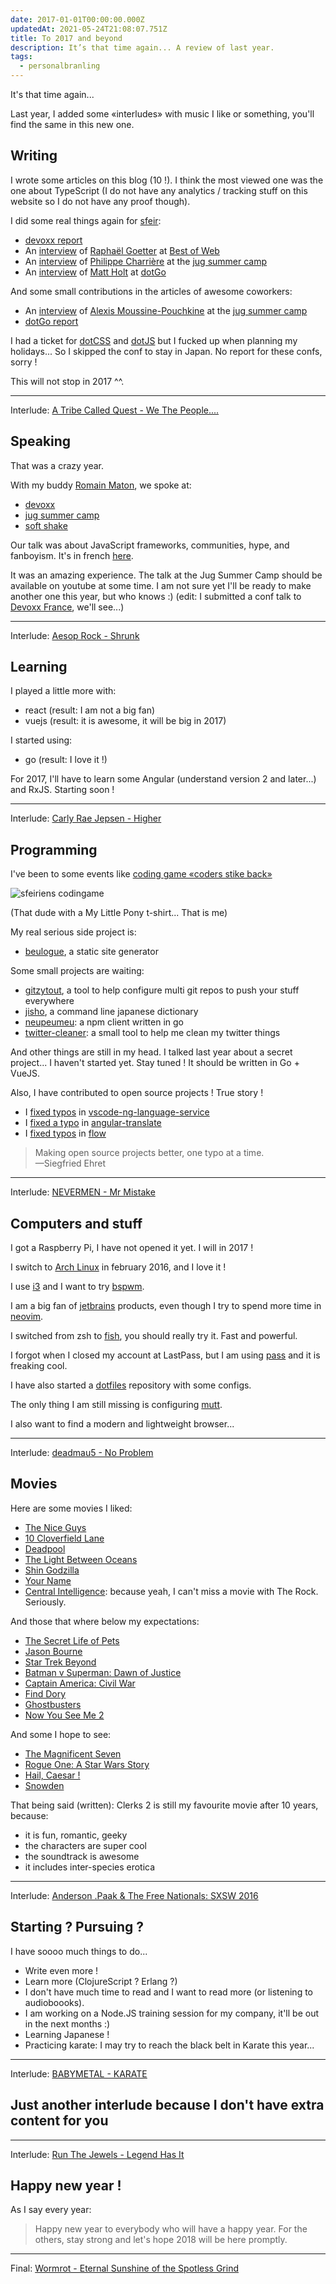```yaml
---
date: 2017-01-01T00:00:00.000Z
updatedAt: 2021-05-24T21:08:07.751Z
title: To 2017 and beyond
description: It’s that time again... A review of last year.
tags:
  - personalbranling
---
```


It's that time again...

Last year, I added some «interludes» with music I like or something, you'll find the same in this new one.

## Writing

I wrote some articles on this blog (10 !). I think the most viewed one was the one about TypeScript (I do not have any analytics / tracking stuff on this website so I do not have any proof though).

I did some real things again for [sfeir](http://www.sfeir.com):

- [devoxx report](https://lemag.sfeir.com/devoxx-fr-debrief-de-ledition-2016/)
- An [interview](https://lemag.sfeir.com/interview-de-raphael-goetter/) of [Raphaël Goetter](https://twitter.com/goetter) at [Best of Web](http://bestofweb.paris)
- An [interview](https://lemag.sfeir.com/interview-javascript-et-golo-expliques-par-philippe-charriere-github/) of [Philippe Charrière](https://twitter.com/k33g_org) at the [jug summer camp](http://www.jugsummercamp.org/edition/7)
- An [interview](https://lemag.sfeir.com/interview-matt-holt/) of [Matt Holt](https://twitter.com/mholt6) at [dotGo](http://www.dotgo.eu)

And some small contributions in the articles of awesome coworkers:

- An [interview](https://lemag.sfeir.com/interview-alexis-moussine-pouchkine-google-explique-kubernetes/) of [Alexis Moussine-Pouchkine](https://twitter.com/alexismp) at the [jug summer camp](http://www.jugsummercamp.org/edition/7)
- [dotGo report](https://lemag.sfeir.com/debrief-dotgo-2016/)

I had a ticket for [dotCSS](https://www.dotcss.io) and [dotJS](https://www.dotjs.io) but I fucked up when planning my holidays... So I skipped the conf to stay in Japan. No report for these confs, sorry !

This will not stop in 2017 ^^.

<hr>

Interlude: [A Tribe Called Quest - We The People....](https://www.youtube.com/watch?v=vO2Su3erRIA)

## Speaking

That was a crazy year.

With my buddy [Romain Maton](https://twitter.com/rmat0n), we spoke at:

- [devoxx](http://devoxx.fr)
- [jug summer camp](http://www.jugsummercamp.org/edition/7)
- [soft shake](http://archive.soft-shake.ch/2016/en/)

Our talk was about JavaScript frameworks, communities, hype, and fanboyism. It's in french [here](https://www.youtube.com/watch?v=Husw3PKFIpg).

It was an amazing experience. The talk at the Jug Summer Camp should be available on youtube at some time. I am not sure yet I'll be ready to make another one this year, but who knows :) (edit: I submitted a conf talk to [Devoxx France](devoxx.fr), we'll see...)

<hr>

Interlude: [Aesop Rock - Shrunk](https://www.youtube.com/watch?v=Wn7RE8zycJQ)

## Learning

I played a little more with:

- react (result: I am not a big fan)
- vuejs (result: it is awesome, it will be big in 2017)

I started using:

- go (result: I love it !)

For 2017, I'll have to learn some Angular (understand version 2 and later...) and RxJS. Starting soon !

<hr>

Interlude: [Carly Rae Jepsen - Higher](https://www.youtube.com/watch?v=Fd_EJSHchyM)

## Programming

I've been to some events like [coding game «coders stike back»](https://lemag.sfeir.com/codingame-coders-strike-back-debrief/)

![sfeiriens codingame](../../../public/assets/contentful/7n8LWUbPu3ppoUmmbueHpk/96888160af45fbf7b519470e794c432f/sfeiriens-codingame2-1024x638.jpg)

(That dude with a My Little Pony t-shirt... That is me)

My real serious side project is:

- [beulogue](https://www.npmjs.com/package/beulogue), a static site generator

Some small projects are waiting:

- [gitzytout](https://gitlab.com/SiegfriedEhret/gitzytout), a tool to help configure multi git repos to push your stuff everywhere
- [jisho](https://www.npmjs.com/package/jisho), a command line japanese dictionary
- [neupeumeu](https://gitlab.com/SiegfriedEhret/neupeumeu): a npm client written in go
- [twitter-cleaner](https://gitlab.com/SiegfriedEhret/twitter-cleaner): a small tool to help me clean my twitter things

And other things are still in my head. I talked last year about a secret project... I haven't started yet. Stay tuned ! It should be written in Go + VueJS.

Also, I have contributed to open source projects ! True story !

- I [fixed typos](https://github.com/angular/vscode-ng-language-service/commit/555cc0cec53f86becdc5237039de61f354d35993) in [vscode-ng-language-service](https://github.com/angular/vscode-ng-language-service)
- I [fixed a typo](https://github.com/angular-translate/angular-translate/commit/74761537b35067e83e15abda41e0fd96cf23a098) in [angular-translate](https://github.com/angular-translate/angular-translate)
- I [fixed typos](https://github.com/facebook/flow/commit/9f9c281bd6e3142ee6df502503d41edea67a3418) in [flow](https://github.com/facebook/flow)

> Making open source projects better, one typo at a time.<br>&mdash;Siegfried Ehret

<hr>

Interlude: [NEVERMEN - Mr Mistake](https://www.youtube.com/watch?v=gesy9Iy9HfY)

## Computers and stuff

I got a Raspberry Pi, I have not opened it yet. I will in 2017 !

I switch to [Arch Linux](https://www.archlinux.org) in february 2016, and I love it !

I use [i3](http://i3wm.org) and I want to try [bspwm](https://github.com/baskerville/bspwm).

I am a big fan of [jetbrains](https://www.jetbrains.com) products, even though I try to spend more time in [neovim](https://neovim.io).

I switched from zsh to [fish](http://fishshell.com), you should really try it. Fast and powerful.

I forgot when I closed my account at LastPass, but I am using [pass](https://www.passwordstore.org) and it is freaking cool.

I have also started a [dotfiles](https://gitlab.com/SiegfriedEhret/dotfiles) repository with some configs.

The only thing I am still missing is configuring [mutt](http://www.mutt.org).

I also want to find a modern and lightweight browser...

<hr>

Interlude: [deadmau5 - No Problem](https://www.youtube.com/watch?v=Z_uO6NuKOuk)

## Movies

Here are some movies I liked:

- [The Nice Guys](http://www.imdb.com/title/tt3799694/)
- [10 Cloverfield Lane](http://www.imdb.com/title/tt1179933/)
- [Deadpool](http://www.imdb.com/title/tt1431045/)
- [The Light Between Oceans](http://www.imdb.com/title/tt2547584/)
- [Shin Godzilla](http://www.imdb.com/title/tt4262980/)
- [Your Name](http://www.imdb.com/title/tt5311514/)
- [Central Intelligence](http://www.imdb.com/title/tt1489889/): because yeah, I can't miss a movie with The Rock. Seriously.

And those that where below my expectations:

- [The Secret Life of Pets](http://www.imdb.com/title/tt2709768/)
- [Jason Bourne](http://www.imdb.com/title/tt4196776/)
- [Star Trek Beyond](http://www.imdb.com/title/tt2660888/)
- [Batman v Superman: Dawn of Justice](http://www.imdb.com/title/tt2975590/)
- [Captain America: Civil War](http://www.imdb.com/title/tt3498820/)
- [Find Dory](http://www.imdb.com/title/tt2277860/)
- [Ghostbusters](http://www.imdb.com/title/tt1289401/)
- [Now You See Me 2](http://www.imdb.com/title/tt3110958/)

And some I hope to see:

- [The Magnificent Seven](http://www.imdb.com/title/tt2404435/)
- [Rogue One: A Star Wars Story](http://www.imdb.com/title/tt3748528/)
- [Hail, Caesar !](http://www.imdb.com/title/tt0475290/)
- [Snowden](http://www.imdb.com/title/tt3774114/)

That being said (written): Clerks 2 is still my favourite movie after 10 years, because:

- it is fun, romantic, geeky
- the characters are super cool
- the soundtrack is awesome
- it includes inter-species erotica

<hr>

Interlude: [Anderson .Paak & The Free Nationals: SXSW 2016](https://www.youtube.com/watch?v=pCDJv4WQ_bc)

## Starting ? Pursuing ?

I have soooo much things to do...

- Write even more !
- Learn more (ClojureScript ? Erlang ?)
- I don't have much time to read and I want to read more (or listening to audioboooks).
- I am working on a Node.JS training session for my company, it'll be out in the next months :)
- Learning Japanese !
- Practicing karate: I may try to reach the black belt in Karate this year...

<hr>

Interlude: [BABYMETAL - KARATE](https://www.youtube.com/watch?v=GvD3CHA48pA)

## Just another interlude because I don't have extra content for you

<hr>

Interlude: [Run The Jewels - Legend Has It](https://www.youtube.com/watch?v=QaPrQa3oMy0)

## Happy new year !

As I say every year:

> Happy new year to everybody who will have a happy year. For the others, stay strong and let's hope 2018 will be here promptly.

<hr>

Final: [Wormrot - Eternal Sunshine of the Spotless Grind](https://www.youtube.com/watch?v=WvZFD_gRM_M)
